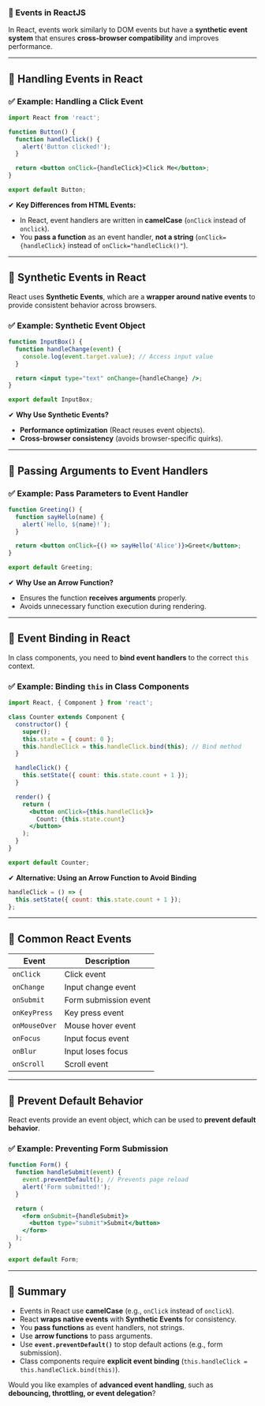 ### **🔹 Events in ReactJS**
In React, events work similarly to DOM events but have a **synthetic event system** that ensures **cross-browser compatibility** and improves performance.

---

## **🔹 Handling Events in React**
### **✅ Example: Handling a Click Event**
```jsx
import React from 'react';

function Button() {
  function handleClick() {
    alert('Button clicked!');
  }

  return <button onClick={handleClick}>Click Me</button>;
}

export default Button;
```
✔ **Key Differences from HTML Events:**  
- In React, event handlers are written in **camelCase** (`onClick` instead of `onclick`).  
- You **pass a function** as an event handler, **not a string** (`onClick={handleClick}` instead of `onClick="handleClick()"`).  

---

## **🔹 Synthetic Events in React**
React uses **Synthetic Events**, which are a **wrapper around native events** to provide consistent behavior across browsers.

### **✅ Example: Synthetic Event Object**
```jsx
function InputBox() {
  function handleChange(event) {
    console.log(event.target.value); // Access input value
  }

  return <input type="text" onChange={handleChange} />;
}

export default InputBox;
```
✔ **Why Use Synthetic Events?**  
- **Performance optimization** (React reuses event objects).  
- **Cross-browser consistency** (avoids browser-specific quirks).  

---

## **🔹 Passing Arguments to Event Handlers**
### **✅ Example: Pass Parameters to Event Handler**
```jsx
function Greeting() {
  function sayHello(name) {
    alert(`Hello, ${name}!`);
  }

  return <button onClick={() => sayHello('Alice')}>Greet</button>;
}

export default Greeting;
```
✔ **Why Use an Arrow Function?**  
- Ensures the function **receives arguments** properly.  
- Avoids unnecessary function execution during rendering.  

---

## **🔹 Event Binding in React**
In class components, you need to **bind event handlers** to the correct `this` context.

### **✅ Example: Binding `this` in Class Components**
```jsx
import React, { Component } from 'react';

class Counter extends Component {
  constructor() {
    super();
    this.state = { count: 0 };
    this.handleClick = this.handleClick.bind(this); // Bind method
  }

  handleClick() {
    this.setState({ count: this.state.count + 1 });
  }

  render() {
    return (
      <button onClick={this.handleClick}>
        Count: {this.state.count}
      </button>
    );
  }
}

export default Counter;
```
✔ **Alternative: Using an Arrow Function to Avoid Binding**
```jsx
handleClick = () => {
  this.setState({ count: this.state.count + 1 });
};
```

---

## **🔹 Common React Events**
| **Event** | **Description** |
|-----------|---------------|
| `onClick` | Click event |
| `onChange` | Input change event |
| `onSubmit` | Form submission event |
| `onKeyPress` | Key press event |
| `onMouseOver` | Mouse hover event |
| `onFocus` | Input focus event |
| `onBlur` | Input loses focus |
| `onScroll` | Scroll event |

---

## **🔹 Prevent Default Behavior**
React events provide an event object, which can be used to **prevent default behavior**.

### **✅ Example: Preventing Form Submission**
```jsx
function Form() {
  function handleSubmit(event) {
    event.preventDefault(); // Prevents page reload
    alert('Form submitted!');
  }

  return (
    <form onSubmit={handleSubmit}>
      <button type="submit">Submit</button>
    </form>
  );
}

export default Form;
```

---

## **🚀 Summary**
- Events in React use **camelCase** (e.g., `onClick` instead of `onclick`).
- React **wraps native events** with **Synthetic Events** for consistency.
- You **pass functions** as event handlers, not strings.
- Use **arrow functions** to pass arguments.
- Use **`event.preventDefault()`** to stop default actions (e.g., form submission).
- Class components require **explicit event binding** (`this.handleClick = this.handleClick.bind(this)`).

Would you like examples of **advanced event handling**, such as **debouncing, throttling, or event delegation**?